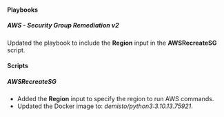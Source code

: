 
#### Playbooks

##### AWS - Security Group Remediation v2

Updated the playbook to include the **Region** input in the **AWSRecreateSG** script.

#### Scripts

##### AWSRecreateSG

- Added the **Region** input to specify the region to run AWS commands.
- Updated the Docker image to: *demisto/python3:3.10.13.75921*.
